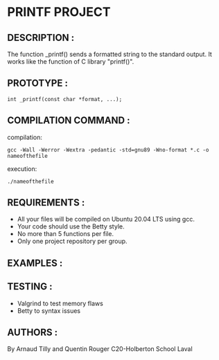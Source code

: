 # PRINTF PROJECT


## DESCRIPTION :

The function _printf() sends a formatted string to the standard output. It works like the function of C library "printf()".

## PROTOTYPE :

```
int _printf(const char *format, ...);
```

## COMPILATION COMMAND :

compilation:

```
gcc -Wall -Werror -Wextra -pedantic -std=gnu89 -Wno-format *.c -o nameofthefile
```
execution:

```
./nameofthefile
```

## REQUIREMENTS :
- All your files will be compiled on Ubuntu 20.04 LTS using gcc.
- Your code should use the Betty style.
- No more than 5 functions per file.
- Only one project repository per group.

## EXAMPLES :

## TESTING :
- Valgrind to test memory flaws
- Betty to syntax issues

## AUTHORS :
By Arnaud Tilly and Quentin Rouger C20-Holberton School Laval